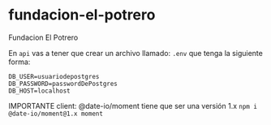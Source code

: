 # fundacion-el-potrero
Fundacion El Potrero

En `api` vas a tener que crear un archivo llamado: `.env` que tenga la siguiente forma:

```
DB_USER=usuariodepostgres
DB_PASSWORD=passwordDePostgres
DB_HOST=localhost
```

IMPORTANTE client: @date-io/moment tiene que ser una versión 1.x
`npm i @date-io/moment@1.x moment`
